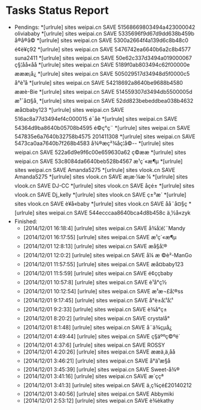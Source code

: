 Tasks Status Report
============

* Pendings:
    *[urlrule] sites weipai.cn SAVE 51568669803494a423000042 oliviababy
    *[urlrule] sites weipai.cn SAVE 5335696f9d67d9dd638b459b å®å®å©
    *[urlrule] sites weipai.cn SAVE 5300a2664f4a139d6c8b48c0 é¢è¥ç92
    *[urlrule] sites weipai.cn SAVE 5476742ea6640b6a2c8b4577 suna2411
    *[urlrule] sites weipai.cn SAVE 50e62c337d3494a019000067 ç§¦åå«åå
    *[urlrule] sites weipai.cn SAVE 5189f0ab803494c62f00000e æææ¡å¿
    *[urlrule] sites weipai.cn SAVE 505029517d34948d5f0000c5 å°è¹å­
    *[urlrule] sites weipai.cn SAVE 54218692a8640be9688b4580 ææè-Bie
    *[urlrule] sites weipai.cn SAVE 514559307d3494db5500005d æ¹¯å¤§å¸
    *[urlrule] sites weipai.cn SAVE 52dd823bebeddbea038b4632 æå¤baby123
    *[urlrule] sites weipai.cn SAVE 516ac8a77d3494ef4c000015 é¯å­è
    *[urlrule] sites weipai.cn SAVE 54364d9ba8640b05708b4595 é©ç°ç¨
    *[urlrule] sites weipai.cn SAVE 547835e6a7640b32758b4575 201411308
    *[urlrule] sites weipai.cn SAVE 5473ca0aa7640b7f268b4583 å¾®æç²¾åç¦å©--
    *[urlrule] sites weipai.cn SAVE 522a6d9e9f6c00e659630a62 ç©ææ­
    *[urlrule] sites weipai.cn SAVE 53c8084da6640beb528b4567 æ¹ç´«æ¶µ
    *[urlrule] sites weipai.cn SAVE Amanda5275
    *[urlrule] sites vlook.cn SAVE Amanda5275
    *[urlrule] sites vlook.cn SAVE æ¡æ·¼æ·¼
    *[urlrule] sites vlook.cn SAVE DJ-CC
    *[urlrule] sites vlook.cn SAVE åçé±
    *[urlrule] sites vlook.cn SAVE Dj_kelly
    *[urlrule] sites vlook.cn SAVE ç±³æ´
    *[urlrule] sites vlook.cn SAVE è¥å«baby
    *[urlrule] sites vlook.cn SAVE åå¨å¤§ç
    *[urlrule] sites weipai.cn SAVE 544ecccaa8640bca4d8b458c ä¸½å«zyk
* Finished:
    * [2014/12/01 16:18:4] [urlrule] sites weipai.cn SAVE å¾å¦é¦¨Mandy
    * [2014/12/01 16:17:55] [urlrule] sites weipai.cn SAVE æ¹ç´«æ¶µ
    * [2014/12/01 12:8:13] [urlrule] sites weipai.cn SAVE æå§å¦®
    * [2014/12/01 12:0:2] [urlrule] sites weipai.cn SAVE å¼ æ ©è²-ManGo
    * [2014/12/01 11:57:55] [urlrule] sites weipai.cn SAVE æå¤baby123
    * [2014/12/01 11:5:59] [urlrule] sites weipai.cn SAVE é¢ççbaby
    * [2014/12/01 10:57:8] [urlrule] sites weipai.cn SAVE è¹å°ç½
    * [2014/12/01 10:12:54] [urlrule] sites weipai.cn SAVE æ¹æ¬£å¦®ss
    * [2014/12/01 9:17:45] [urlrule] sites weipai.cn SAVE å°è±å¦¹å¦¹
    * [2014/12/01 9:2:33] [urlrule] sites weipai.cn SAVE è¾å°ç±
    * [2014/12/01 8:20:2] [urlrule] sites weipai.cn SAVE crystalå°
    * [2014/12/01 8:1:48] [urlrule] sites weipai.cn SAVE å¨ä¾çµå¿
    * [2014/12/01 4:49:44] [urlrule] sites weipai.cn SAVE ç§äººç©ºé´
    * [2014/12/01 4:37:6] [urlrule] sites weipai.cn SAVE ROSSY
    * [2014/12/01 4:20:26] [urlrule] sites weipai.cn SAVE ææä¸ä¸åå
    * [2014/12/01 3:46:21] [urlrule] sites weipai.cn SAVE å°ä¹æ§å­
    * [2014/12/01 3:45:39] [urlrule] sites weipai.cn SAVE Sweet-å¾®
    * [2014/12/01 3:41:16] [urlrule] sites weipai.cn SAVE æ´ççª
    * [2014/12/01 3:41:3] [urlrule] sites weipai.cn SAVE ä¸ç¾çé£20140212
    * [2014/12/01 3:40:56] [urlrule] sites weipai.cn SAVE Abbymiki
    * [2014/12/01 2:53:12] [urlrule] sites weipai.cn SAVE è¾èkathy
